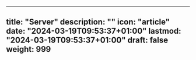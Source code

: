 ---

title: "Server"
description: ""
icon: "article"
date: "2024-03-19T09:53:37+01:00"
lastmod: "2024-03-19T09:53:37+01:00"
draft: false
weight: 999
---